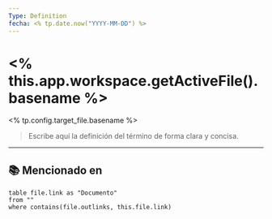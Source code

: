 ```yaml
---
Type: Definition
fecha: <% tp.date.now("YYYY-MM-DD") %>
---
```

# <% this.app.workspace.getActiveFile().basename %>
<% tp.config.target_file.basename %>

> Escribe aquí la definición del término de forma clara y concisa.

---

## 📚 Mencionado en

```dataview
table file.link as "Documento"
from ""
where contains(file.outlinks, this.file.link)
